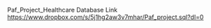Paf_Project_Healthcare
Database Link
https://www.dropbox.com/s/5j1hg2aw3v7mhar/Paf_project.sql?dl=0
